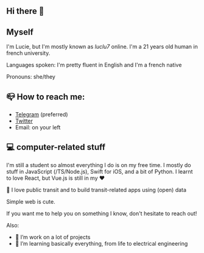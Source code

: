 ## Hi there 👋

## Myself

I'm Lucie, but I'm mostly known as _luclu7_ online. I'm a 21 years old human in french university.

Languages spoken: I'm pretty fluent in English and I'm a french native

Pronouns: she/they

## 📪 How to reach me:

- [Telegram](https://t.me/luclu7) (preferred)
- [Twitter](https://twitter.com/luclu7_)
- Email: on your left

## 💻 computer-related stuff

I'm still a student so almost everything I do is on my free time. I mostly do stuff in JavaScript (/TS/Node.js), Swift for iOS, and a bit of Python. I learnt to love React, but Vue.js is still in my ❤️

🚊 I love public transit and to build transit-related apps using (open) data

Simple web is cute.

If you want me to help you on something I know, don't hesitate to reach out!

Also:
- 🔭 I’m work on a lot of projects
- 🌱 I’m learning basically everything, from life to electrical engineering
